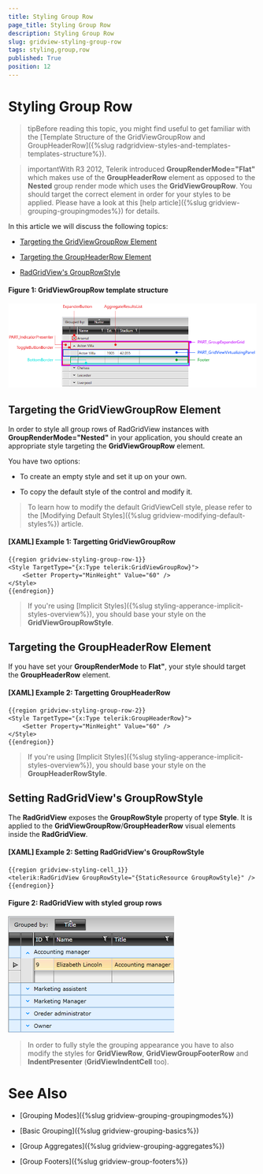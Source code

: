 ```yaml
---
title: Styling Group Row
page_title: Styling Group Row
description: Styling Group Row
slug: gridview-styling-group-row
tags: styling,group,row
published: True
position: 12
---
```


# Styling Group Row

>tipBefore reading this topic, you might find useful to get familiar with the [Template Structure of the GridViewGroupRow and GroupHeaderRow]({%slug radgridview-styles-and-templates-templates-structure%}).

>importantWith R3 2012, Telerik introduced __GroupRenderMode="Flat"__ which makes use of the **GroupHeaderRow** element as opposed to the **Nested** group render mode which uses the **GridViewGroupRow**. You should target the correct element in order for your styles to be applied. Please have a look at this [help article]({%slug gridview-grouping-groupingmodes%}) for details.

In this article we will discuss the following topics:

* [Targeting the GridViewGroupRow Element](#targeting-the-gridviewgrouprow-element)

* [Targeting the GroupHeaderRow Element](#targeting-the-gridviewgrouprow-element)

* [RadGridView's GroupRowStyle](#setting-radgridviews-grouprowstyle)

#### __Figure 1: GridViewGroupRow template structure__

![GridViewCell template structure](images/gridview-group-row-template.png)

## Targeting the GridViewGroupRow Element

In order to style all group rows of RadGridView instances with **GroupRenderMode="Nested"** in your application, you should create an appropriate style targeting the __GridViewGroupRow__ element.

You have two options:

* To create an empty style and set it up on your own.

* To copy the default style of the control and modify it.

>To learn how to modify the default GridViewCell style, please refer to the [Modifying Default Styles]({%slug gridview-modifying-default-styles%}) article.

#### __[XAML] Example 1: Targetting GridViewGroupRow__

	{{region gridview-styling-group-row-1}}
	<Style TargetType="{x:Type telerik:GridViewGroupRow}">
        <Setter Property="MinHeight" Value="60" />
    </Style>
	{{endregion}}

>If you're using [Implicit Styles]({%slug styling-apperance-implicit-styles-overview%}), you should base your style on the __GridViewGroupRowStyle__.

## Targeting the GroupHeaderRow Element

If you have set your **GroupRenderMode** to **Flat"**, your style should target the __GroupHeaderRow__ element.

#### __[XAML] Example 2: Targetting GroupHeaderRow__

	{{region gridview-styling-group-row-2}}
	<Style TargetType="{x:Type telerik:GroupHeaderRow}">
        <Setter Property="MinHeight" Value="60" />
    </Style>
	{{endregion}}

>If you're using [Implicit Styles]({%slug styling-apperance-implicit-styles-overview%}), you should base your style on the __GroupHeaderRowStyle__.

## Setting RadGridView's GroupRowStyle

The __RadGridView__ exposes the __GroupRowStyle__ property of type __Style__. It is applied to the __GridViewGroupRow__/__GroupHeaderRow__ visual elements inside the __RadGridView__.

#### __[XAML] Example 2: Setting RadGridView's GroupRowStyle__

	{{region gridview-styling-cell_1}}
	<telerik:RadGridView GroupRowStyle="{StaticResource GroupRowStyle}" />
	{{endregion}}

#### __Figure 2: RadGridView with styled group rows__

![](images/RadGridView_Styles_and_Templates_Styling_GridViewGroupRow_03.png)

>In order to fully style the grouping appearance you have to also modify the styles for __GridViewRow__,  __GridViewGroupFooterRow__ and __IndentPresenter__ (__GridViewIndentCell__ too).

# See Also

 * [Grouping Modes]({%slug gridview-grouping-groupingmodes%})

 * [Basic Grouping]({%slug gridview-grouping-basics%})

 * [Group Aggregates]({%slug gridview-grouping-aggregates%})

 * [Group Footers]({%slug gridview-group-footers%})
